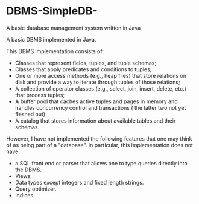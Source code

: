 # DBMS-SimpleDB-
A basic database management system written in Java

A basic DBMS implemented in Java. 

This DBMS implementation consists of:

   - Classes that represent fields, tuples, and tuple schemas;
   - Classes that apply predicates and conditions to tuples;
   - One or more access methods (e.g., heap files) that store relations on disk and provide a way to iterate through tuples of those relations;
   - A collection of operator classes (e.g., select, join, insert, delete, etc.) that process tuples;
   - A buffer pool that caches active tuples and pages in memory and handles concurrency control and transactions ( the latter two not yet fleshed out)
   - A catalog that stores information about available tables and their schemas.

However, I have not implemented the following features that one may think of as being part of a "database". In particular, this implementation does not have:

   - a SQL front end or parser that allows one to type queries directly into the DBMS.
   - Views.
   - Data types except integers and fixed length strings.
   - Query optimizer.
   - Indices.


